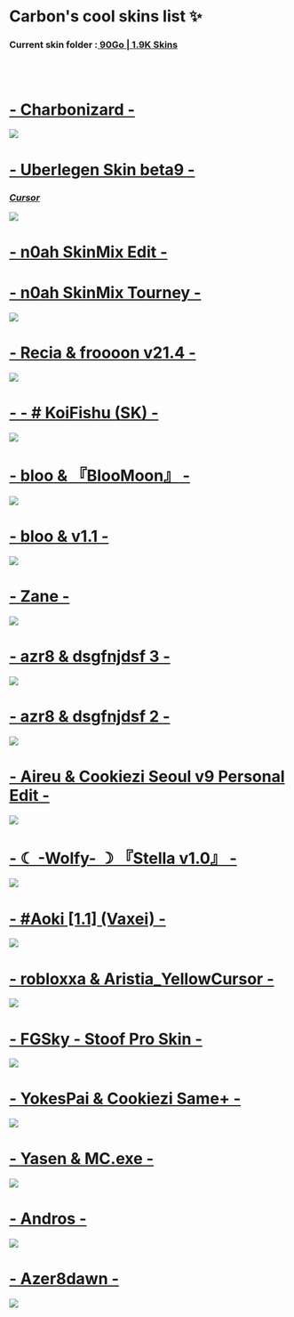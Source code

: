 # **Carbon's cool skins list ✨**
### Current skin folder :[ **90Go | 1.9K Skins** ](https://carbon.has-no-bra.in/54wZxuGp8.gif)
<br>
<br>

# [- Charbonizard -](https://carbon.s-ul.eu/X0iDNZNc)
![](https://osu.ppy.sh/ss/15249073/4ef1)

# [- Uberlegen Skin beta9 -](https://carbon.s-ul.eu/YqKdrqAz)
### [***Cursor***](https://drive.google.com/file/d/1dr6odscNxkmFouxM1vcEslHvbfl6gC7N/view)
![](https://osu.ppy.sh/ss/15249080/5ea2)

# [- n0ah SkinMix Edit -](https://n0ah.s-ul.eu/aN3oFaLQ)
# [- n0ah SkinMix Tourney -](https://n0ah.s-ul.eu/MSn2q7pz)
![](https://cdn.discordapp.com/attachments/400739804280520706/795560666764410900/screenshot053.jpg)

# [- Recia & froooon v21.4 -](https://carbon.s-ul.eu/sj9LZ6N6)
![](https://cdn.discordapp.com/attachments/400739804280520706/795561735171735572/screenshot054.jpg)

# [- - # KoiFishu (SK) - ](https://carbon.s-ul.eu/gnl51W7A)
![](https://cdn.discordapp.com/attachments/400739804280520706/795561740943228968/screenshot055.jpg)

# [ - bloo & 『BlooMoon』 - ](https://carbon.s-ul.eu/NMpWuM7F)
![](https://cdn.discordapp.com/attachments/400739804280520706/769951182511800330/3c65.png)

# [ - bloo & v1.1 - ](https://carbon.s-ul.eu/EMznCFWS)
![](https://cdn.discordapp.com/attachments/400739804280520706/769951208919269406/9f73.png)

# [- Zane -](https://drive.google.com/uc?export=download&id=156aZBGXt-pCmH09BifA29C_15IZauCFt)
![](https://cdn.discordapp.com/attachments/400739804280520706/795559634022432798/screenshot052.jpg)

# [- azr8 & dsgfnjdsf 3 -](https://carbon.s-ul.eu/yvtmvM3T)
![](https://cdn.discordapp.com/attachments/400739804280520706/796638884258906122/screenshot056.jpg)

# [- azr8 & dsgfnjdsf 2 -](https://carbon.s-ul.eu/pGfgie3m)
![](https://cdn.discordapp.com/attachments/400739804280520706/796638891347410974/screenshot057.jpg)

# [- Aireu & Cookiezi Seoul v9 Personal Edit -](https://carbon.s-ul.eu/57zK8nHv)
![](https://cdn.discordapp.com/attachments/400739804280520706/796638898478514196/screenshot058.jpg)

# [-  ☾ -Wolfy- ☽ 『Stella v1.0』 -](https://carbon.s-ul.eu/YSwz3y82)
![](https://i.imgur.com/3cEemIL.jpeg)

# [- #Aoki [1.1] (Vaxei) -](https://carbon.s-ul.eu/upObdpl6)
![](https://i.imgur.com/MA40ZBd.jpeg)

# [- robloxxa & Aristia_YellowCursor -](https://carbon.s-ul.eu/qIlGafmh)
![](https://i.imgur.com/2ADAYCD.jpg)

# [- FGSky - Stoof Pro Skin -](https://carbon.s-ul.eu/5lCBwGo0)
![](https://confighub.photos/images/cwuSzctVBFvpR4dCu005FdEeO.jpg)

# [- YokesPai & Cookiezi Same+ -](https://carbon.s-ul.eu/9UTvfk0W)
![](https://confighub.photos/images/HM8jFL0htyowMtmG9XRIFQVGE.jpg)

# [- Yasen & MC.exe -](https://carbon.s-ul.eu/0LJQAKfV)
![](https://shibe.host/aPuYNurfGrzg/direct)

# [- Andros -](https://shibe.host/A0IgkLe4JS2z)
![](https://shibe.host/wzjlyU5owvJ1/direct)

# [- Azer8dawn -](https://drive.google.com/file/d/1oSNNzBQZ7ovCk0XKNE1ntfR7yGpHoCws/view)
![](https://shibe.host/W7qD3qrcpvLL/direct)















